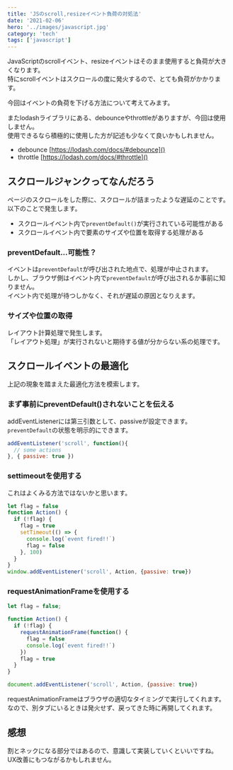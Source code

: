 ```yaml
---
title: 'JSのscroll,resizeイベント負荷の対処法'
date: '2021-02-06'
hero: '../images/javascript.jpg'
category: 'tech'
tags: ['javascript']
---
```

JavaScriptのscrollイベント、resizeイベントはそのまま使用すると負荷が大きくなります。  
特にscrollイベントはスクロールの度に発火するので、とても負荷がかかります。

今回はイベントの負荷を下げる方法について考えてみます。

またlodashライブラリにある、debounceやthrottleがありますが、今回は使用しません。  
使用できるなら積極的に使用した方が記述も少なくて良いかもしれません。  
- debounce [https://lodash.com/docs/#debounce]()
- throttle [https://lodash.com/docs/#throttle]()

## スクロールジャンクってなんだろう
ページのスクロールをした際に、スクロールが詰まったような遅延のことです。  
以下のことで発生します。
- スクロールイベント内で`preventDefault()`が実行されている可能性がある
- スクロールイベント内で要素のサイズや位置を取得する処理がある

### preventDefault...可能性？
イベントは`preventDefault`が呼び出された地点で、処理が中止されます。  
しかし、ブラウザ側はイベント内で`preventDefault`が呼び出されるか事前に知りません。  
イベント内で処理が待つしかなく、それが遅延の原因となりえます。

### サイズや位置の取得
レイアウト計算処理で発生します。  
「レイアウト処理」が実行されないと期待する値が分からない系の処理です。

## スクロールイベントの最適化
上記の現象を踏まえた最適化方法を模索します。

### まず事前にpreventDefault()されないことを伝える
addEventListenerには第三引数として、passiveが設定できます。  
`preventDefault`の状態を明示的にできます。
```js
addEventListener('scroll', function(){
  // some actions
}, { passive: true })
```

### settimeoutを使用する
これはよくみる方法ではないかと思います。

```js
let flag = false
function Action() {
  if (!flag) {
    flag = true
    setTimeout(() => {
      console.log(`event fired!!`)
      flag = false
    }, 100)
  }
}
window.addEventListener('scroll', Action, {passive: true})
```
### requestAnimationFrameを使用する
```js
let flag = false;

function Action() {
  if (!flag) {
    requestAnimationFrame(function() {
      flag = false
      console.log(`event fired!!`)
    })
    flag = true
  }
}

document.addEventListener('scroll', Action, {passive: true})
```
requestAnimationFrameはブラウザの適切なタイミングで実行してくれます。  
なので、別タブにいるときは発火せず、戻ってきた時に再開してくれます。

## 感想
割とネックになる部分ではあるので、意識して実装していくといいですね。  
UX改善にもつながるかもしれません。
